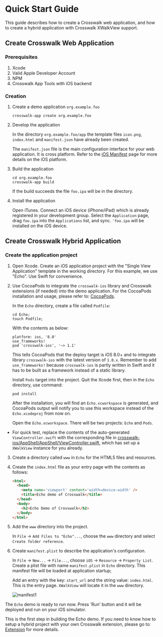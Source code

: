 # Quick Start Guide

This guide describes how to create a Crosswalk web application, and how to create a hybrid application with Crosswalk XWalkView support.

## Create Crosswalk Web Application

### Prerequisites

1. Xcode
2. Valid Apple Developer Account
3. NPM
4. Crosswalk App Tools with iOS backend

### Creation

1. Create a demo application `org.example.foo`

   ```
   crosswalk-app create org.example.foo
   ```

2. Develop the application

   In the directory `org.example.foo/app` the template files `icon.png`, `index.html` and `manifest.json` have already been created.

   The `manifest.json` file is the main configuration interface for your web application. It is cross platform. Refer to the [iOS Manifest](manifest.html) page for more details on the iOS platform.

3. Build the application

   ```
   cd org.example.foo
   crosswalk-app build
   ```

   If the build succeeds the file `foo.ipa` will be in the directory.

4. Install the application

   Open iTunes. Connect an iOS device (iPhone/iPad) which is already registered in your development group. Select the `Application` page, drag `foo.ipa` into the `Applications` list, and sync. `'foo.ipa` will be installed on the iOS device.

## Create Crosswalk Hybrid Application

### Create the application project

1. Open Xcode. Create an iOS application project with the "Single View Application" template in the working directory.  For this example, we use "Echo".  Use Swift for convenience.

2. Use CocoaPods to integrate the `crosswalk-ios` library and Crosswalk extensions (if needed) into the demo application. For the CocoaPods installation and usage, please refer to: [CocoaPods](https://cocoapods.org/).

    In the `Echo` directory, create a file called `Podfile`:

    ```
    cd Echo;
    touch Podfile;
    ```

    With the contents as below:

    ```
    platform: ios, '8.0'
    use_frameworks!
    pod 'crosswalk-ios', '~> 1.1'
    ```

    This tells CocoaPods that the deploy target is iOS 8.0+ and to integrate library `crosswalk-ios` with the latest version of `1.0.x`. Remember to add `use_frameworks!` because `crosswalk-ios` is partly written in Swift and it has to be built as a framework instead of a static library.

    Install `Pods` target into the project. Quit the Xcode first, then in the `Echo` directory, use command:

    ```
    pod install
    ```

    After the installation, you will find an `Echo.xcworkspace` is generated, and CocoaPods output will notify you to use this workspace instead of the `Echo.xcodeproj` from now on.

   Open the `Echo.xcworkspace`. There will be two projects: `Echo` and `Pods`.

  * For quick test, replace the contents of the auto-generated `ViewController.swift` with the corresponding file in [crosswalk-ios/AppShell/AppShell/ViewController.swift](https://github.com/crosswalk-project/crosswalk-ios/blob/master/AppShell/AppShell/ViewController.swift), which has set up a `XWalkView` instance for you already.

3. Create a directory called `www` in `Echo` for the HTML5 files and resources.

4. Create the `index.html` file as your entry page with the contents as follows:

    ```html
    <html>
      <head>
        <meta name='viewport' content='width=device-width' />
        <title>Echo demo of Crosswalk</title>
      </head>
      <body>
        <h2>Echo Demo of Crosswalk</h2>
      </body>
    </html>
    ```

5.  Add the `www` directory into the project.

    In `File` -> `Add Files to "Echo"...`, choose the `www` directory and select `Create folder reference`.

6. Create `manifest.plist` to describe the application's configuration.

    In `File` -> `New...` -> `File...`, choose `iOS` -> `Resource` -> `Property List`.  Create a plist file with name `manifest.plist` in `Echo` directory. This manifest file will be loaded at application startup;

    Add an entry with the key: `start_url` and the string value: `index.html`.  This is the entry page. `XWalkView` will locate it in the `www` directory.

      ![manifest1](https://cloud.githubusercontent.com/assets/700736/7226211/36a710c0-e779-11e4-9852-000d3bab8f57.png)

The `Echo` demo is ready to run now. Press 'Run' button and it will be deployed and run on your iOS simulator.

This is the first step in building the Echo demo. If you need to know how to setup a hybrid project with your own Crosswalk extension, please go to: [Extension](extensions.html) for more details.

